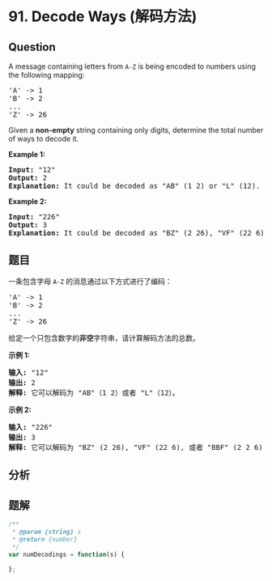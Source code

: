 # 91. Decode Ways (解码方法)

## Question

A message containing letters from `A-Z` is being encoded to numbers using the following mapping:

<pre>'A' -&gt; 1
'B' -&gt; 2
...
'Z' -&gt; 26
</pre>

Given a **non-empty** string containing only digits, determine the total number of ways to decode it.

**Example 1:**

<pre><strong>Input:</strong> "12"
<strong>Output:</strong> 2
<strong>Explanation:</strong>&nbsp;It could be decoded as "AB" (1 2) or "L" (12).
</pre>

**Example 2:**

<pre><strong>Input:</strong> "226"
<strong>Output:</strong> 3
<strong>Explanation:</strong>&nbsp;It could be decoded as "BZ" (2 26), "VF" (22 6), or "BBF" (2 2 6).</pre>

## 题目

一条包含字母 `A-Z` 的消息通过以下方式进行了编码：

<pre>'A' -&gt; 1
'B' -&gt; 2
...
'Z' -&gt; 26
</pre>

给定一个只包含数字的**非空**字符串，请计算解码方法的总数。

**示例 1:**

<pre><strong>输入:</strong> "12"
<strong>输出:</strong> 2
<strong>解释:</strong>&nbsp;它可以解码为 "AB"（1 2）或者 "L"（12）。
</pre>

**示例 2:**

<pre><strong>输入:</strong> "226"
<strong>输出:</strong> 3
<strong>解释:</strong>&nbsp;它可以解码为 "BZ" (2 26), "VF" (22 6), 或者 "BBF" (2 2 6) 。
</pre>

## 分析

## 题解

```javascript
/**
 * @param {string} s
 * @return {number}
 */
var numDecodings = function(s) {
    
};
```
